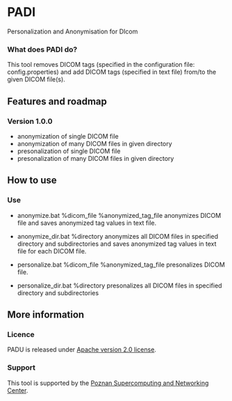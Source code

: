 # PADI

Personalization and Anonymisation for DIcom

### What does PADI do?

This tool removes DICOM tags (specified in the configuration file: config.properties) and add DICOM tags (specified in text file) from/to the given DICOM file(s).

## Features and roadmap

### Version 1.0.0

* anonymization of single DICOM file
* anonymization of many DICOM files in given directory
* presonalization of single DICOM file
* presonalization of many DICOM files in given directory

## How to use

### Use

* anonymize.bat %dicom_file %anonymized_tag_file
anonymizes DICOM file and saves anonymized tag values in text file.

* anonymize_dir.bat %directory
anonymizes all DICOM files in specified directory and subdirectories and saves
anonymized tag values in text file for each DICOM file.

* personalize.bat %dicom_file %anonymized_tag_file
presonalizes DICOM file.

* personalize_dir.bat %directory
presonalizes all DICOM files in specified directory and subdirectories

## More information

### Licence

PADU is released under [Apache version 2.0 license](LICENSE.txt).

### Support

This tool is supported by the [Poznan Supercomputing and Networking Center](http://psnc.pl). 

